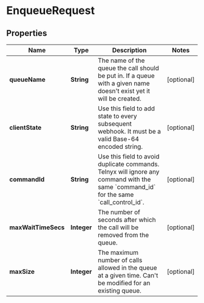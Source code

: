 

# EnqueueRequest


## Properties

Name | Type | Description | Notes
------------ | ------------- | ------------- | -------------
**queueName** | **String** | The name of the queue the call should be put in. If a queue with a given name doesn&#39;t exist yet it will be created. |  [optional]
**clientState** | **String** | Use this field to add state to every subsequent webhook. It must be a valid Base-64 encoded string. |  [optional]
**commandId** | **String** | Use this field to avoid duplicate commands. Telnyx will ignore any command with the same &#x60;command_id&#x60; for the same &#x60;call_control_id&#x60;. |  [optional]
**maxWaitTimeSecs** | **Integer** | The number of seconds after which the call will be removed from the queue. |  [optional]
**maxSize** | **Integer** | The maximum number of calls allowed in the queue at a given time. Can&#39;t be modified for an existing queue. |  [optional]



